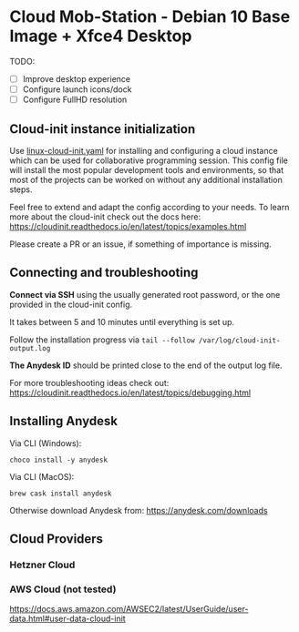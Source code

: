 # Cloud Mob-Station - Debian 10 Base Image + Xfce4 Desktop

TODO:
* [ ] Improve desktop experience  
* [ ] Configure launch icons/dock
* [ ] Configure FullHD resolution

## Cloud-init instance initialization

Use [linux-cloud-init.yaml](linux-cloud-init.yaml) for installing and configuring a cloud instance which can be used for collaborative programming session. This config file will install the most popular development tools and environments, so that most of the projects can be worked on without any additional installation steps. 

Feel free to extend and adapt the config according to your needs. To learn more about the cloud-init check out the docs here: https://cloudinit.readthedocs.io/en/latest/topics/examples.html

Please create a PR or an issue, if something of importance is missing.

## Connecting and troubleshooting

**Connect via SSH** using the usually generated root password, or the one provided in the cloud-init config.

It takes between 5 and 10 minutes until everything is set up.

Follow the installation progress via `tail --follow /var/log/cloud-init-output.log`

**The Anydesk ID** should be printed close to the end of the output log file.

For more troubleshooting ideas check out: https://cloudinit.readthedocs.io/en/latest/topics/debugging.html


## Installing Anydesk
Via CLI (Windows):

    choco install -y anydesk

Via CLI (MacOS):

    brew cask install anydesk

Otherwise download Anydesk from: https://anydesk.com/downloads

## Cloud Providers

### Hetzner Cloud

### AWS Cloud (not tested)
https://docs.aws.amazon.com/AWSEC2/latest/UserGuide/user-data.html#user-data-cloud-init
